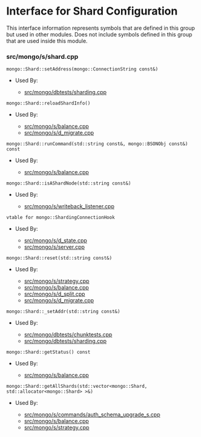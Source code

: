 
# Interface for Shard Configuration
This interface information represents symbols that are defined in this group but used in other modules.  Does not include symbols defined in this group that are used inside this module.

### src/mongo/s/shard.cpp

<div></div>

    mongo::Shard::setAddress(mongo::ConnectionString const&)

- Used By:

    - [src/mongo/dbtests/sharding.cpp](../../../../tests/unit\_tests)

<div></div>

    mongo::Shard::reloadShardInfo()

- Used By:

    - [src/mongo/s/balance.cpp](../../../../sharding/balancer)
    - [src/mongo/s/d\_migrate.cpp](../../../../sharding/mongod\_commands)

<div></div>

    mongo::Shard::runCommand(std::string const&, mongo::BSONObj const&) const

- Used By:

    - [src/mongo/s/balance.cpp](../../../../sharding/balancer)

<div></div>

    mongo::Shard::isAShardNode(std::string const&)

- Used By:

    - [src/mongo/s/writeback\_listener.cpp](../../../../sharding/writeback\_listener)

<div></div>

    vtable for mongo::ShardingConnectionHook

- Used By:

    - [src/mongo/s/d\_state.cpp](../../../../sharding/mongod\_sharding\_metadata)
    - [src/mongo/s/server.cpp](../../../../process\_management/mongos\_and\_mongod\_mains)

<div></div>

    mongo::Shard::reset(std::string const&)

- Used By:

    - [src/mongo/s/strategy.cpp](../../../../network/network\_core)
    - [src/mongo/s/balance.cpp](../../../../sharding/balancer)
    - [src/mongo/s/d\_split.cpp](../../../../sharding/mongod\_commands)
    - [src/mongo/s/d\_migrate.cpp](../../../../sharding/mongod\_commands)

<div></div>

    mongo::Shard::_setAddr(std::string const&)

- Used By:

    - [src/mongo/dbtests/chunktests.cpp](../../../../tests/unit\_tests)
    - [src/mongo/dbtests/sharding.cpp](../../../../tests/unit\_tests)

<div></div>

    mongo::Shard::getStatus() const

- Used By:

    - [src/mongo/s/balance.cpp](../../../../sharding/balancer)

<div></div>

    mongo::Shard::getAllShards(std::vector<mongo::Shard, std::allocator<mongo::Shard> >&)

- Used By:

    - [src/mongo/s/commands/auth\_schema\_upgrade\_s.cpp](../../../../security/authorization)
    - [src/mongo/s/balance.cpp](../../../../sharding/balancer)
    - [src/mongo/s/strategy.cpp](../../../../network/network\_core)
